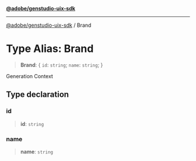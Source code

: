 [**@adobe/genstudio-uix-sdk**](../README.md)

***

[@adobe/genstudio-uix-sdk](../globals.md) / Brand

# Type Alias: Brand

> **Brand**: \{ `id`: `string`; `name`: `string`; \}

Generation Context

## Type declaration

### id

> **id**: `string`

### name

> **name**: `string`
